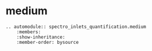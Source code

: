 # medium

```{eval-rst}
.. automodule:: spectro_inlets_quantification.medium
    :members:
    :show-inheritance:
    :member-order: bysource
```
